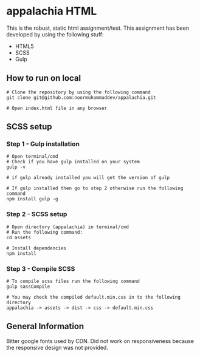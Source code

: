 # appalachia HTML

This is the robust, static html assignment/test. This assignment has been developed by using the following stuff:
- HTML5
- SCSS
- Gulp


## How to run on local

```
# Clone the repository by using the following command
git clone git@github.com:noormuhammaddev/appalachia.git

# Open index.html file in any browser
```


## SCSS setup

### Step 1 - Gulp installation
```
# Open terminal/cmd
# Check if you have gulp installed on your system
gulp -v

# if gulp already installed you will get the version of gulp

# If gulp installed then go to step 2 otherwise run the following command
npm install gulp -g
```

### Step 2 - SCSS setup
```
# Open directory (appalachia) in terminal/cmd
# Run the following command:
cd assets

# Install dependencies
npm install
```

### Step 3 - Compile SCSS
```
# To compile scss files run the following command
gulp sassCompile

# You may check the compiled default.min.css in to the following directory
appalachia -> assets -> dist -> css -> default.min.css
```


## General Information
Bitter google fonts used by CDN.
Did not work on responsiveness because the responsive design was not provided.
